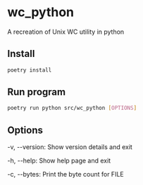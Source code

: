 # wc_python

A recreation of Unix WC utility in python

## Install

```bash
poetry install
```

## Run program

```bash
poetry run python src/wc_python [OPTIONS]
```

## Options

-v, --version: Show version details and exit

-h, --help: Show help page and exit

-c, --bytes: Print the byte count for FILE

